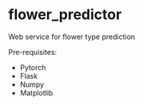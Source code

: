 # flower_predictor
Web service for flower type prediction

Pre-requisites:
- Pytorch
- Flask
- Numpy
- Matplotlib
